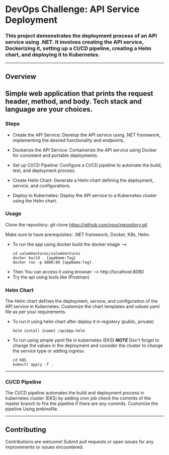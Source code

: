 # DevOps Challenge: API Service Deployment



### This project demonstrates the deployment process of an API service using .NET. It involves creating the API service, Dockerizing it, setting up a CI/CD pipeline, creating a Helm chart, and deploying it to Kubernetes.

--------------------------
## Overview
Simple web application that prints the request header, method, and body. Tech stack and language are your choices.
--------------------------
### Steps
- Create the API Service: Develop the API service using .NET framework, implementing the desired functionality and endpoints.

- Dockerize the API Service: Containerize the API service using Docker for consistent and portable deployments.

- Set up CI/CD Pipeline: Configure a CI/CD pipeline to automate the build, test, and deployment process.

- Create Helm Chart: Generate a Helm chart defining the deployment, service, and configurations.

- Deploy to Kubernetes: Deploy the API service to a Kubernetes cluster using the Helm chart.

### Usage
Clone the repository: git clone https://github.com/your/repository.git

Make sure to have prerequisites: .NET framework, Docker, K8s, Helm.

- To run the app using docker build the docker image -->
  ```
  cd salemVentures/salemVentures
  docker build . {appName:Tag}
  docker run -p 8080:80 {appName:Tag}
  ```
- Then You can access it using browser --> http://localhost:8080
- Try the api using tools like (Postman)

  
### Helm Chart
The Helm chart defines the deployment, service, and configuration of the API service in Kubernetes.
Customize the chart templates and values.yaml file as per your requirements.
- To run it using helm chart after deploy it in registery (public, private)
  ```
  helm install {name} /apiApp-helm
  ```
- To run using simple yaml file in kubernetes (EKS)
  ***NOTE*** Don't forget to change the values in the deployment and consider the cluster to change the service type or adding ingress.
  ```
  cd K8S
  kubectl apply -f .
  ```
---

### CI/CD Pipeline
The CI/CD pipeline automates the build and deployment process in kubernetes cluster (EKS) by adding cron job check the commits of the master branch to fire the pipeline if there are any commits.
Customize the pipeline Using jenkinsfile.




-------


## Contributing
Contributions are welcome! Submit pull requests or open issues for any improvements or issues encountered.
